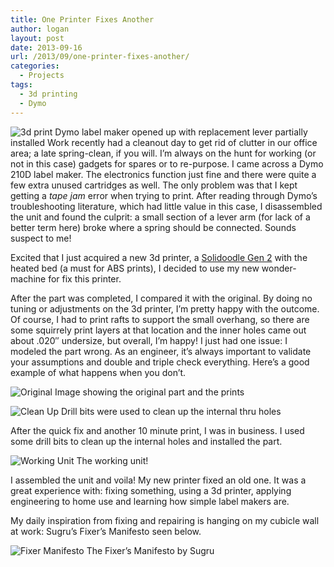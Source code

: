 ```yaml
---
title: One Printer Fixes Another
author: logan
layout: post
date: 2013-09-16
url: /2013/09/one-printer-fixes-another/
categories:
  - Projects
tags:
  - 3d printing
  - Dymo
---
```


![3d print](/img/2013/09/IMG_20130912_101018.jpg)
Dymo label maker opened up with replacement lever partially installed
Work recently had a cleanout day to get rid of clutter in our office area; a late spring-clean, if you will. I&#8217;m always on the hunt for working (or not in this case) gadgets for spares or to re-purpose. I came across a Dymo 210D label maker. The electronics function just fine and there were quite a few extra unused cartridges as well. The only problem was that I kept getting a _tape jam_ error when trying to print. After reading through Dymo&#8217;s troubleshooting literature, which had little value in this case, I disassembled the unit and found the culprit: a small section of a lever arm (for lack of a better term here) broke where a spring should be connected. Sounds suspect to me!

Excited that I just acquired a new 3d printer, a [Solidoodle Gen 2][1] with the heated bed (a must for ABS prints), I decided to use my new wonder-machine for fix this printer.

After the part was completed, I compared it with the original. By doing no tuning or adjustments on the 3d printer, I&#8217;m pretty happy with the outcome. Of course, I had to print rafts to support the small overhang, so there are some squirrely print layers at that location and the inner holes came out about .020&#8243; undersize, but overall, I&#8217;m happy! I just had one issue: I modeled the part wrong. As an engineer, it&#8217;s always important to validate your assumptions and double and triple check everything. Here&#8217;s a good example of what happens when you don&#8217;t.

![Original](/img/2013/09/IMG_20130912_063640.jpg)
Image showing the original part and the prints

![Clean Up](/img/2013/09/IMG_20130912_095550.jpg)
Drill bits were used to clean up the internal thru holes

After the quick fix and another 10 minute print, I was in business. I used some drill bits to clean up the internal holes and installed the part.

![Working Unit](/img/2013/09/IMG_20130912_143019.jpg)
The working unit!

I assembled the unit and voila! My new printer fixed an old one. It was a great experience with: fixing something, using a 3d printer, applying engineering to home use and learning how simple label makers are.

My daily inspiration from fixing and repairing is hanging on my cubicle wall at work: Sugru&#8217;s Fixer&#8217;s Manifesto seen below.

![Fixer Manifesto](http://files.sugru.com/uploads/images/82/original/the_fixers_manifesto_grey.gif?1353329720)
The Fixer&#8217;s Manifesto by Sugru

 [1]: http://store.solidoodle.com/index.php?route=product/product&product_id=56 "Solidoodle"
